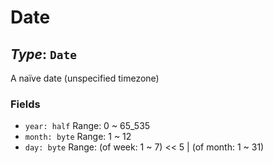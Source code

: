 # Date

## *Type*: `Date`

A naïve date (unspecified timezone)

### Fields

 - `year: half` Range: 0 ~ 65\_535
 - `month: byte` Range: 1 ~ 12
 - `day: byte` Range: (of week: 1 ~ 7) << 5 | (of month: 1 ~ 31)
